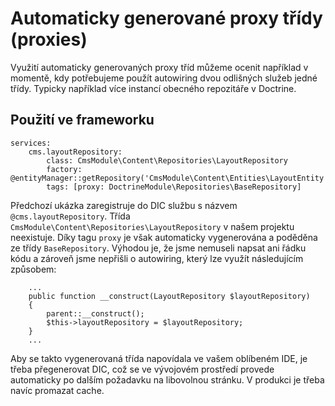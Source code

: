 # Automaticky generované proxy třídy (proxies)

Využití automaticky generovaných proxy tříd můžeme ocenit například v momentě, kdy potřebujeme použít autowiring dvou odlišných služeb jedné třídy. Typicky například více instancí obecného repozitáře v Doctrine.

## Použití ve frameworku
	
	services:
		cms.layoutRepository:
			class: CmsModule\Content\Repositories\LayoutRepository
			factory: @entityManager::getRepository('CmsModule\Content\Entities\LayoutEntity')
			tags: [proxy: DoctrineModule\Repositories\BaseRepository]

Předchozí ukázka zaregistruje do DIC službu s názvem `@cms.layoutRepository`. Třída `CmsModule\Content\Repositories\LayoutRepository` v našem projektu neexistuje. Díky tagu `proxy` je však automaticky vygenerována a poděděna ze třídy `BaseRepository`. Výhodou je, že jsme nemuseli napsat ani řádku kódu a zároveň jsme nepřišli o autowiring, který lze využít následujícím způsobem:

		...
		public function __construct(LayoutRepository $layoutRepository)
		{
			parent::__construct();
			$this->layoutRepository = $layoutRepository;
		}
		...

Aby se takto vygenerovaná třída napovídala ve vašem oblíbeném IDE, je třeba přegenerovat DIC, což se ve vývojovém prostředí provede automaticky po dalším požadavku na libovolnou stránku. V produkci je třeba navíc promazat cache.